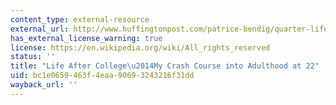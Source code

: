 ```yaml
---
content_type: external-resource
external_url: http://www.huffingtonpost.com/patrice-bendig/quarter-life-crisis_b_1444426.html
has_external_license_warning: true
license: https://en.wikipedia.org/wiki/All_rights_reserved
status: ''
title: "Life After College\u2014My Crash Course into Adulthood at 22"
uid: bc1e0659-463f-4eaa-9069-3243216f31dd
wayback_url: ''
---
```


